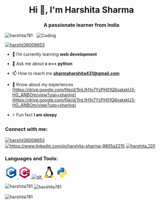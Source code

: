 
<h1 align="center">Hi 👋, I'm Harshita Sharma</h1>
<h3 align="center">A passionate learner from India</h3>
<img align="right" alt="Coding" width="400" src= "https://outlane.co/now/new-shot-programmer-animation/">

<p align="left"> <img src="https://komarev.com/ghpvc/?username=harshita781&label=Profile%20views&color=0e75b6&style=flat" alt="harshita781" /> </p>

<p align="left"> <a href="https://twitter.com/harshit36008653" target="blank"><img src="https://img.shields.io/twitter/follow/harshit36008653?logo=twitter&style=for-the-badge" alt="harshit36008653" /></a> </p>

- 🌱 I’m currently learning **web development**

- 💬 Ask me about **c c++ python**

- 📫 How to reach me **sharmaharshita431@gmail.com**

- 📄 Know about my experiences [https://drive.google.com/file/d/1InLfH1n7YzPH01Q6oatxkU3-HG_ANBOm/view?usp=sharing](https://drive.google.com/file/d/1InLfH1n7YzPH01Q6oatxkU3-HG_ANBOm/view?usp=sharing)

- ⚡ Fun fact **I am sleepy**

<h3 align="left">Connect with me:</h3>
<p align="left">
<a href="https://twitter.com/harshit36008653" target="blank"><img align="center" src="https://raw.githubusercontent.com/rahuldkjain/github-profile-readme-generator/master/src/images/icons/Social/twitter.svg" alt="harshit36008653" height="30" width="40" /></a>
<a href="https://linkedin.com/in/https://www.linkedin.com/in/harshita-sharma-9805a2215" target="blank"><img align="center" src="https://raw.githubusercontent.com/rahuldkjain/github-profile-readme-generator/master/src/images/icons/Social/linked-in-alt.svg" alt="https://www.linkedin.com/in/harshita-sharma-9805a2215" height="30" width="40" /></a>
<a href="https://www.codechef.com/users/harshita_120" target="blank"><img align="center" src="https://cdn.jsdelivr.net/npm/simple-icons@3.1.0/icons/codechef.svg" alt="harshita_120" height="30" width="40" /></a>
</p>

<h3 align="left">Languages and Tools:</h3>
<p align="left"> <a href="https://www.cprogramming.com/" target="_blank" rel="noreferrer"> <img src="https://raw.githubusercontent.com/devicons/devicon/master/icons/c/c-original.svg" alt="c" width="40" height="40"/> </a> <a href="https://www.w3schools.com/cpp/" target="_blank" rel="noreferrer"> <img src="https://raw.githubusercontent.com/devicons/devicon/master/icons/cplusplus/cplusplus-original.svg" alt="cplusplus" width="40" height="40"/> </a> <a href="https://git-scm.com/" target="_blank" rel="noreferrer"> <img src="https://www.vectorlogo.zone/logos/git-scm/git-scm-icon.svg" alt="git" width="40" height="40"/> </a> <a href="https://www.linux.org/" target="_blank" rel="noreferrer"> <img src="https://raw.githubusercontent.com/devicons/devicon/master/icons/linux/linux-original.svg" alt="linux" width="40" height="40"/> </a> <a href="https://www.python.org" target="_blank" rel="noreferrer"> <img src="https://raw.githubusercontent.com/devicons/devicon/master/icons/python/python-original.svg" alt="python" width="40" height="40"/> </a> </p>

<p><img align="left" src="https://github-readme-stats.vercel.app/api/top-langs?username=harshita781&show_icons=true&locale=en&layout=compact" alt="harshita781" /></p>

<p>&nbsp;<img align="center" src="https://github-readme-stats.vercel.app/api?username=harshita781&show_icons=true&locale=en" alt="harshita781" /></p>

<p><img align="center" src="https://github-readme-streak-stats.herokuapp.com/?user=harshita781&" alt="harshita781" /></p>
